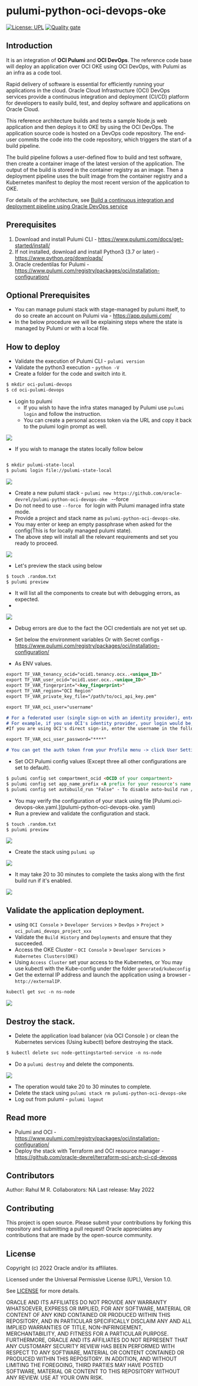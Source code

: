 

# pulumi-python-oci-devops-oke

[![License: UPL](https://img.shields.io/badge/license-UPL-green)](https://img.shields.io/badge/license-UPL-green) [![Quality gate](https://sonarcloud.io/api/project_badges/quality_gate?project=oracle-devrel_pulumi-python-oci-devops-oke)](https://sonarcloud.io/dashboard?id=oracle-devrel_pulumi-python-oci-devops-oke)


## Introduction
It is an integration of **OCI Pulumi** and **OCI DevOps**. The reference code base will deploy an application over OCI OKE using OCI DevOps, with Pulumi as an infra as a code tool.


Rapid delivery of software is essential for efficiently running your applications in the cloud. Oracle Cloud Infrastructure (OCI) DevOps services provide a continuous integration and deployment (CI/CD) platform for developers to easily build, test, and deploy software and applications on Oracle Cloud.

This reference architecture builds and tests a sample Node.js web application and then deploys it to OKE by using the OCI DevOps. The application source code is hosted on a DevOps code repository. The end-user commits the code into the code repository, which triggers the start of a build pipeline.

The build pipeline follows a user-defined flow to build and test software, then create a container image of the latest version of the application. The output of the build is stored in the container registry as an image. Then a deployment pipeline uses the built image from the container registry and a Kubernetes manifest to deploy the most recent version of the application to OKE.


For details of the architecture, see [Build a continuous integration and deployment pipeline using Oracle DevOps service](https://docs.oracle.com/en/solutions/ci-cd-pipe-oci-devops/index.html)

## Prerequisites
1. Download and install Pulumi CLI - https://www.pulumi.com/docs/get-started/install/
2. If not installed, download and install Python3 (3.7 or later) - https://www.python.org/downloads/
3. Oracle credentilas for Pulumi - https://www.pulumi.com/registry/packages/oci/installation-configuration/

## Optional Prerequisites

- You can manage pulumi stack with stage-managed by pulumi itself, to do so create an account on Pulumi via - https://app.pulumi.com/
- In the below procedure we will be explaining steps where the state is managed by Pulumi or with a local file.

## How to deploy

- Validate the execution of Pulumi CLI - `pulumi version`
- Validate the python3 execution - `python -V`
- Create a folder for the code and switch into it.
```markdown
$ mkdir oci-pulumi-devops
$ cd oci-pulumi-devops
```

- Login to pulumi
  - If you wish to have the infra states managed by Pulumi use `pulumi login` and follow the instruction.
  - You can create a personal access token via the URL and copy it back to the pulumi login prompt as well.

![](images/personal_access_token.png)

- If you wish to manage the states locally follow below
```markdown

$ mkdir pulumi-state-local
$ pulumi login file://pulumi-state-local
```

![](images/pulumi_local.png)

- Create a new pulumi stack - `pulumi new https://github.com/oracle-devrel/pulumi-python-oci-devops-oke ` --force
- Do not need to use `--force ` for login with Pulumi managed infra state mode.
- Provide a project and stack name as  `pulumi-python-oci-devops-oke`.
- You may enter or keep an empty passphrase when asked for the config(This is for locally managed pulumi state).
- The above step will install all the relevant requirements and set you ready to proceed.

![](images/pulumi_new_final.png)



- Let's preview the stack using below
```markdown
$ touch .random.txt
$ pulumi preview 
```
- It will list all the components to create but with debugging errors, as expected.
-
![](images/pulumi_first_preview.png)

- Debug errors are due to the fact the OCI credentials are not yet set up.
- Set below   the environment variables Or with Secret configs - https://www.pulumi.com/registry/packages/oci/installation-configuration/

- As ENV values.

```markdown
export TF_VAR_tenancy_ocid="ocid1.tenancy.ocx..<unique_ID>"
export TF_VAR_user_ocid="ocid1.user.ocx..<unique_ID>"
export TF_VAR_fingerprint="<key_fingerprint>"
export TF_VAR_region="OCI Region"
export TF_VAR_private_key_file="/path/to/oci_api_key.pem"

export TF_VAR_oci_user="username"

# For a federated user (single sign-on with an identity provider), enter the username in the following format: TenancyName/Federation/UserName.
# For example, if you use OCI's identity provider, your login would be, Acme/oracleidentitycloudservice/alice.jones@acme.com.
#If you are using OCI's direct sign-in, enter the username in the following format: TenancyName/YourUserName. For example, Acme/alice_jones. Your password is the auth token you created previously.

export TF_VAR_oci_user_password="****"

# You can get the auth token from your Profile menu -> click User Settings -> On the left side  click *Auth Tokens -> Generate Token
```

- Set OCI Pulumi config values (Except three all other configurations are set to default).

```markdown
$ pulumi config set compartment_ocid <OCID of your compartment>
$ pulumi config set app_name_prefix <A prefix for your resource's name /default is pulumi_devops>
$ pulumi config set autobuild_run "False" - To disable auto-build run /default is "True"
```
- You may verify the configuration of your stack using file [Pulumi.oci-devops-oke.yaml.](pulumi-python-oci-devops-oke. yaml)
- Run a preview and validate the configuration and stack.

```markdown
$ touch .random.txt
$ pulumi preview 
```
![](images/pulumi_preview_final.png)

- Create the stack using `pulumi up`

![](images/stack_creation_in_progress.png)

- It may take 20 to 30 minutes to complete the tasks along with the first build run if it's enabled.

![](images/stack_completed.png)

## Validate the application deployment.

- using `OCI Console` > `Developer Services` > `DevOps` > `Project` > `oci_pulumi_devops_project_xxx`
- Validate the `Build History` and `Deployments` and ensure that they succeeded.
- Access the OKE Cluster - `OCI Console` > `Developer Services` > `Kubernetes Clusters(OKE)`
- Using `Access Cluster` set your access to the Kubernetes, or You may use kubectl with the Kube-config under the folder `generated/kubeconfig`
- Get the external IP address and launch the application using a browser - `http://externalIP`.
```markdown
kubectl get svc -n ns-node
```
![](images/app_via_browser.png)

## Destroy the stack.

- Delete the application load balancer (via OCI Console ) or clean the Kubernetes services (Using kubectl) before destroying the stack.

```markdown
$ kubectl delete svc node-gettingstarted-service -n ns-node
```

- Do a `pulumi destroy` and delete the components.

![](images/pulumi_destroy_start.png)

- The operation would take 20 to 30 minutes to complete.
- Delete the stack using `pulumi stack rm pulumi-python-oci-devops-oke`
- Log out from pulumi - `pulumi logout`

## Read more

- Pulumi and OCI - https://www.pulumi.com/registry/packages/oci/installation-configuration/
- Deploy the stack with Terraform and OCI resource manager - https://github.com/oracle-devrel/terraform-oci-arch-ci-cd-devops

## Contributors

Author: Rahul M R.
Collaborators: NA
Last release: May 2022

## Contributing
This project is open source.  Please submit your contributions by forking this repository and submitting a pull request!  Oracle appreciates any contributions that are made by the open-source community.

## License
Copyright (c) 2022 Oracle and/or its affiliates.

Licensed under the Universal Permissive License (UPL), Version 1.0.

See [LICENSE](LICENSE) for more details.

ORACLE AND ITS AFFILIATES DO NOT PROVIDE ANY WARRANTY WHATSOEVER, EXPRESS OR IMPLIED, FOR ANY SOFTWARE, MATERIAL OR CONTENT OF ANY KIND CONTAINED OR PRODUCED WITHIN THIS REPOSITORY, AND IN PARTICULAR SPECIFICALLY DISCLAIM ANY AND ALL IMPLIED WARRANTIES OF TITLE, NON-INFRINGEMENT, MERCHANTABILITY, AND FITNESS FOR A PARTICULAR PURPOSE.  FURTHERMORE, ORACLE AND ITS AFFILIATES DO NOT REPRESENT THAT ANY CUSTOMARY SECURITY REVIEW HAS BEEN PERFORMED WITH RESPECT TO ANY SOFTWARE, MATERIAL OR CONTENT CONTAINED OR PRODUCED WITHIN THIS REPOSITORY. IN ADDITION, AND WITHOUT LIMITING THE FOREGOING, THIRD PARTIES MAY HAVE POSTED SOFTWARE, MATERIAL OR CONTENT TO THIS REPOSITORY WITHOUT ANY REVIEW. USE AT YOUR OWN RISK. 

